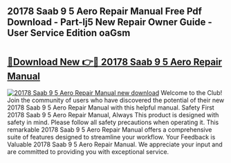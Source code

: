## 20178 Saab 9 5 Aero Repair Manual Free Pdf Download - Part-lj5 New Repair Owner Guide - User Service Edition oaGsm

# <h2><a href="http://bc85547.oget.top/?id=20178+Saab+9+5+Aero+Repair+Manual">🔗Download New 👉🔴 20178 Saab 9 5 Aero Repair Manual</a></h2>

[![20178 Saab 9 5 Aero Repair Manual new download](https://i.imgur.com/5g1atiW.png)](http://bc85547.oget.top/?id=20178+Saab+9+5+Aero+Repair+Manual)
Welcome to the Club! Join the community of users who have discovered the potential of their new 20178 Saab 9 5 Aero Repair Manual with this helpful manual. Safety First 20178 Saab 9 5 Aero Repair Manual, Always This product is designed with safety in mind. Please follow all safety precautions when operating it. This remarkable 20178 Saab 9 5 Aero Repair Manual offers a comprehensive suite of features designed to streamline your workflow. Your Feedback is Valuable 20178 Saab 9 5 Aero Repair Manual. We appreciate your input and are committed to providing you with exceptional service.

